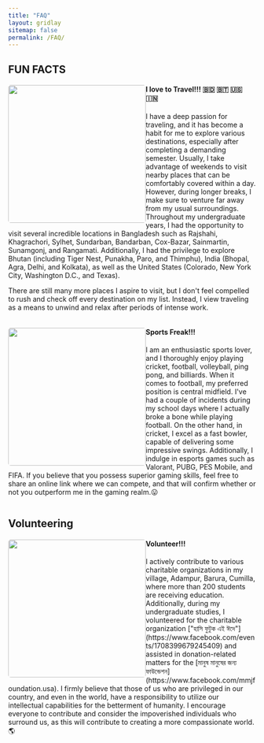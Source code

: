 ```yaml
---
title: "FAQ"
layout: gridlay
sitemap: false
permalink: /FAQ/
---
```


## FUN FACTS

<div class="rowl1">
  <img src="{{ site.url }}{{ site.baseurl }}/images/faq/colorado-rainbo-curve.jpg" class="img-responsive" style="float: left; border-radius: 5px; width: 280px;" />
  <h4> I love to Travel!!! 🇧🇩 🇧🇹 🇺🇸 🇮🇳 </h4>

I have a deep passion for traveling, and it has become a habit for me to explore various destinations, especially after completing a demanding semester. Usually, I take advantage of weekends to visit nearby places that can be comfortably covered within a day. However, during longer breaks, I make sure to venture far away from my usual surroundings. Throughout my undergraduate years, I had the opportunity to visit several incredible locations in Bangladesh such as Rajshahi, Khagrachori, Sylhet, Sundarban, Bandarban, Cox-Bazar, Sainmartin, Sunamgonj, and Rangamati. Additionally, I had the privilege to explore Bhutan (including Tiger Nest, Punakha, Paro, and Thimphu), India (Bhopal, Agra, Delhi, and Kolkata), as well as the United States (Colorado, New York City, Washington D.C., and Texas). 

There are still many more places I aspire to visit, but I don't feel compelled to rush and check off every destination on my list. Instead, I view traveling as a means to unwind and relax after periods of intense work.

<!-- [Read more about my travel](/ua). -->

  <ul style="overflow: hidden">
  </ul>
</div>


<div class="rowl1">
  <img src="{{ site.url }}{{ site.baseurl }}/images/faq/football-ndc.jpeg" class="img-responsive" style="float: left; border-radius: 5px; width: 280px;" />
  <h4> Sports Freak!!! </h4>
I am an enthusiastic sports lover, and I thoroughly enjoy playing cricket, football, volleyball, ping pong, and billiards. When it comes to football, my preferred position is central midfield. I've had a couple of incidents during my school days where I actually broke a bone while playing football. On the other hand, in cricket, I excel as a fast bowler, capable of delivering some impressive swings. Additionally, I indulge in esports games such as Valorant, PUBG, PES Mobile, and FIFA. If you believe that you possess superior gaming skills, feel free to share an online link where we can compete, and that will confirm whether or not you outperform me in the gaming realm.😛 

  <ul style="overflow: hidden">
  </ul>
</div>


## Volunteering

<div class="rowl1">
  <img src="{{ site.url }}{{ site.baseurl }}/images/faq/Volunteering.jpeg" class="img-responsive" style="float: left; border-radius: 5px; width: 280px;" />
  <h4> Volunteer!!! </h4>
I actively contribute to various charitable organizations in my village, Adampur, Barura, Cumilla, where more than 200 students are receiving education. Additionally, during my undergraduate studies, I volunteered for the charitable organization ["হাসি ফুটুক এই ঈদে"](https://www.facebook.com/events/1708399679245409) and assisted in donation-related matters for the [মানুষ মানুষের জন্য ফাউন্ডেশন](https://www.facebook.com/mmjfoundation.usa). I firmly believe that those of us who are privileged in our country, and even in the world, have a responsibility to utilize our intellectual capabilities for the betterment of humanity. I encourage everyone to contribute and consider the impoverished individuals who surround us, as this will contribute to creating a more compassionate world. 🌎 
  <ul style="overflow: hidden">
  </ul>
</div>

